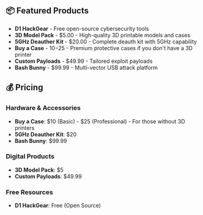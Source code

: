## 📦 Featured Products

- **D1 HackGear** - Free open-source cybersecurity tools
- **3D Model Pack** - $5.00 - High-quality 3D printable models and cases
- **5GHz Deauther Kit** - $20.00 - Complete deauth kit with 5GHz capability
- **Buy a Case** - $10-$25 - Premium protective cases if you don't have a 3D printer
- **Custom Payloads** - $49.99 - Tailored exploit payloads
- **Bash Bunny** - $99.99 - Multi-vector USB attack platform

## 💰 Pricing

### Hardware & Accessories
- **Buy a Case**: $10 (Basic) - $25 (Professional) - For those without 3D printers
- **5GHz Deauther Kit**: $20
- **Bash Bunny**: $99.99

### Digital Products
- **3D Model Pack**: $5
- **Custom Payloads**: $49.99

### Free Resources
- **D1 HackGear**: Free (Open Source)